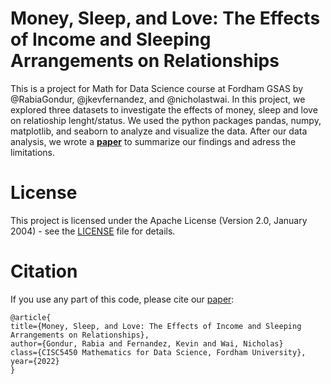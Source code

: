 # **Money, Sleep, and Love: The Effects of Income and Sleeping Arrangements on Relationships**

  This is a project for Math for Data Science course at Fordham GSAS by @RabiaGondur, @jkevfernandez, and @nicholastwai. In this project, we explored three datasets to investigate the effects of money, sleep and love on relatioship lenght/status. We used the python packages pandas, numpy, matplotlib, and seaborn to analyze and visualize the data. After our data analysis, we wrote a
[**paper**](https://github.com/RabiaGondur/MoneySleepLove/blob/main/Project%20Report.pdf) to summarize our findings and adress the limitations.

# **License**

This project is licensed under the Apache License (Version 2.0, January 2004) - see the [LICENSE](https://github.com/RabiaGondur/MoneySleepLove/blob/main/LICENSE) file for details.

# **Citation**
If you use any part of this code, please cite our [paper](https://github.com/RabiaGondur/MoneySleepLove/blob/main/Project%20Report.pdf):

```
@article{
title={Money, Sleep, and Love: The Effects of Income and Sleeping Arrangements on Relationships},
author={Gondur, Rabia and Fernandez, Kevin and Wai, Nicholas}
class={CISC5450 Mathematics for Data Science, Fordham University},
year={2022}
}
```
